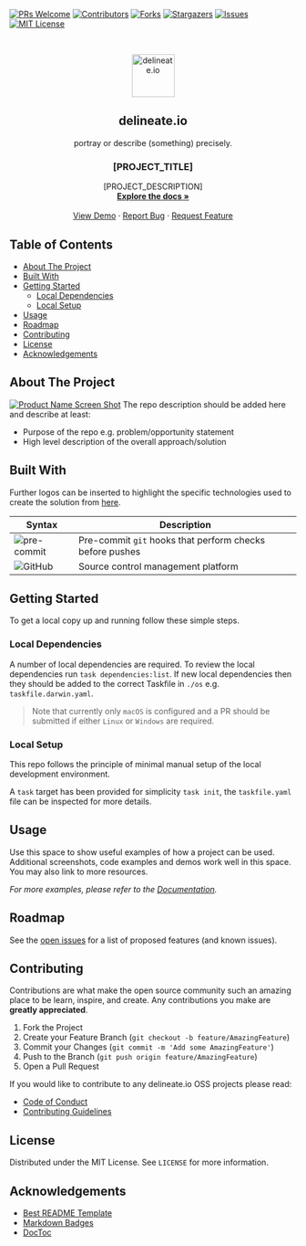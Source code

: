[![PRs Welcome][pr-welcome-shield]][pr-welcome-url]
[![Contributors][contributors-shield]][contributors-url]
[![Forks][forks-shield]][forks-url]
[![Stargazers][stars-shield]][stars-url]
[![Issues][issues-shield]][issues-url]
[![MIT License][license-shield]][license-url]

<!-- PROJECT LOGO -->
<br />
<p align="center">
  <img alt="delineate.io" src="https://github.com/delineateio/.github/blob/master/assets/logo.png?raw=true" height="75" />
  <h2 align="center">delineate.io</h2>
  <p align="center">portray or describe (something) precisely.</p>

  <h3 align="center">[PROJECT_TITLE]</h3>

  <p align="center">
    [PROJECT_DESCRIPTION]
    <br />
    <a href="https://github.com/delineateio/ngrok-example"><strong>Explore the docs »</strong></a>
    <br />
    <br />
    <a href="https://github.com/delineateio/ngrok-example">View Demo</a>
    ·
    <a href="https://github.com/delineateio/ngrok-example/issues">Report Bug</a>
    ·
    <a href="https://github.com/delineateio/ngrok-example/issues">Request Feature</a>
  </p>
</p>

## Table of Contents

<!-- START doctoc generated TOC please keep comment here to allow auto update -->
<!-- DON'T EDIT THIS SECTION, INSTEAD RE-RUN doctoc TO UPDATE -->

- [About The Project](#about-the-project)
- [Built With](#built-with)
- [Getting Started](#getting-started)
  - [Local Dependencies](#local-dependencies)
  - [Local Setup](#local-setup)
- [Usage](#usage)
- [Roadmap](#roadmap)
- [Contributing](#contributing)
- [License](#license)
- [Acknowledgements](#acknowledgements)

<!-- END doctoc generated TOC please keep comment here to allow auto update -->

<!-- ABOUT THE PROJECT -->
## About The Project

[![Product Name Screen Shot][product-screenshot]](https://delineate.io)
The repo description should be added here and describe at least:

* Purpose of the repo e.g. problem/opportunity statement
* High level description of the overall approach/solution

## Built With

Further logos can be inserted to highlight the specific technologies used to create the solution from [here](https://github.com/Ileriayo/markdown-badges).

| Syntax | Description |
| --- | ----------- |
| ![pre-commit](https://img.shields.io/badge/precommit-%235835CC.svg?style=for-the-badge&logo=precommit&logoColor=white) | Pre-commit `git` hooks that perform checks before pushes|
| ![GitHub](https://img.shields.io/badge/github-%23121011.svg?style=for-the-badge&logo=github&logoColor=white) | Source control management platform  |

<!-- GETTING STARTED -->
## Getting Started

To get a local copy up and running follow these simple steps.

### Local Dependencies

A number of local dependencies are required.  To review the local dependencies run `task dependencies:list`.  If new local dependencies then they should be added to the correct Taskfile in `./os` e.g. `taskfile.darwin.yaml`.

> Note that currently only `macOS` is configured and a PR should be submitted if either `Linux` or `Windows` are required.

### Local Setup

This repo follows the principle of minimal manual setup of the local development environment.

 A `task` target has been provided for simplicity ```task init```, the `taskfile.yaml` file can be inspected for more details.

<!-- USAGE EXAMPLES -->
## Usage

Use this space to show useful examples of how a project can be used. Additional screenshots, code examples and demos work well in this space. You may also link to more resources.

_For more examples, please refer to the [Documentation](https://example.com)._

<!-- ROADMAP -->
## Roadmap

See the [open issues](https://github.com/delineateio/ngrok-example/issues) for a list of proposed features (and known issues).

<!-- CONTRIBUTING -->
## Contributing

Contributions are what make the open source community such an amazing place to be learn, inspire, and create. Any contributions you make are **greatly appreciated**.

1. Fork the Project
2. Create your Feature Branch (`git checkout -b feature/AmazingFeature`)
3. Commit your Changes (`git commit -m 'Add some AmazingFeature'`)
4. Push to the Branch (`git push origin feature/AmazingFeature`)
5. Open a Pull Request

If you would like to contribute to any delineate.io OSS projects please read:

* [Code of Conduct](https://github.com/delineateio/.github/blob/master/CODE_OF_CONDUCT.md)
* [Contributing Guidelines](https://github.com/delineateio/.github/blob/master/CONTRIBUTING.md)

<!-- LICENSE -->
## License

Distributed under the MIT License. See `LICENSE` for more information.

<!-- ACKNOWLEDGEMENTS -->
## Acknowledgements

* [Best README Template](https://github.com/othneildrew/Best-README-Template)
* [Markdown Badges](https://github.com/Ileriayo/markdown-badges)
* [DocToc](https://github.com/thlorenz/doctoc)

<!-- MARKDOWN LINKS & IMAGES -->
<!-- https://www.markdownguide.org/basic-syntax/#reference-style-links -->

[pr-welcome-shield]: https://img.shields.io/badge/PRs-welcome-ff69b4.svg?style=for-the-badge&logo=github
[pr-welcome-url]: https://github.com/delineateio/ngrok-example/issues?q=is%3Aissue+is%3Aopen+label%3A%22good+first+issue
[contributors-shield]: https://img.shields.io/github/contributors/delineateio/ngrok-example.svg?style=for-the-badge&logo=github
[contributors-url]: https://github.com/delineateio/ngrok-example/graphs/contributors
[forks-shield]: https://img.shields.io/github/forks/delineateio/ngrok-example.svg?style=for-the-badge&logo=github
[forks-url]: https://github.com/delineateio/ngrok-example/network/members
[stars-shield]: https://img.shields.io/github/stars/delineateio/ngrok-example.svg?style=for-the-badge&logo=github
[stars-url]: https://github.com/delineateio/ngrok-example/stargazers
[issues-shield]: https://img.shields.io/github/issues/delineateio/ngrok-example.svg?style=for-the-badge&logo=github
[issues-url]: https://github.com/delineateio/ngrok-example/issues
[license-shield]: https://img.shields.io/github/license/delineateio/ngrok-example.svg?style=for-the-badge&logo=github
[license-url]: https://github.com/delineateio/ngrok-example/blob/master/LICENSE
[product-screenshot]: https://github.com/delineateio/.github/blob/master/assets/screenshot.png?raw=true
